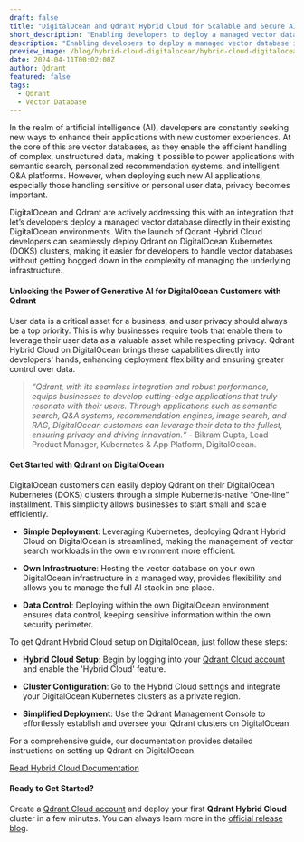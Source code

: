```yaml
---
draft: false
title: "DigitalOcean and Qdrant Hybrid Cloud for Scalable and Secure AI Solutions"
short_description: "Enabling developers to deploy a managed vector database in their DigitalOcean Environment." 
description: "Enabling developers to deploy a managed vector database in their DigitalOcean Environment."
preview_image: /blog/hybrid-cloud-digitalocean/hybrid-cloud-digitalocean.png
date: 2024-04-11T00:02:00Z
author: Qdrant
featured: false
tags:
  - Qdrant
  - Vector Database
---
```


In the realm of artificial intelligence (AI), developers are constantly seeking new ways to enhance their applications with new customer experiences. At the core of this are vector databases, as they enable the efficient handling of complex, unstructured data, making it possible to power applications with semantic search, personalized recommendation systems, and intelligent Q&A platforms. However, when deploying such new AI applications, especially those handling sensitive or personal user data, privacy becomes important.

DigitalOcean and Qdrant are actively addressing this with an integration that let’s developers deploy a managed vector database directly in their existing DigitalOcean environments. With the launch of Qdrant Hybrid Cloud developers can seamlessly deploy Qdrant on DigitalOcean Kubernetes (DOKS) clusters, making it easier for developers to handle vector databases without getting bogged down in the complexity of managing the underlying infrastructure.

#### Unlocking the Power of Generative AI for DigitalOcean Customers with Qdrant

User data is a critical asset for a business, and user privacy should always be a top priority. This is why businesses require tools that enable them to leverage their user data as a valuable asset while respecting privacy. Qdrant Hybrid Cloud on DigitalOcean brings these capabilities directly into developers' hands, enhancing deployment flexibility and ensuring greater control over data.

> *“Qdrant, with its seamless integration and robust performance, equips businesses to develop cutting-edge applications that truly resonate with their users. Through applications such as semantic search, Q&A systems, recommendation engines, image search, and RAG, DigitalOcean customers can leverage their data to the fullest, ensuring privacy and driving innovation.“* - Bikram Gupta, Lead Product Manager, Kubernetes & App Platform, DigitalOcean.

#### Get Started with Qdrant on DigitalOcean

DigitalOcean customers can easily deploy Qdrant on their DigitalOcean Kubernetes (DOKS) clusters through a simple Kubernetis-native “One-line” installment. This simplicity allows businesses to start small and scale efficiently.

- **Simple Deployment**: Leveraging Kubernetes, deploying Qdrant Hybrid Cloud on DigitalOcean is streamlined, making the management of vector search workloads in the own environment more efficient.

- **Own Infrastructure**: Hosting the vector database on your own DigitalOcean infrastructure in a managed way, provides flexibility and allows you to manage the full AI stack in one place.

- **Data Control**: Deploying within the own DigitalOcean environment ensures data control, keeping sensitive information within the own security perimeter.

To get Qdrant Hybrid Cloud setup on DigitalOcean, just follow these steps:

- **Hybrid Cloud Setup**: Begin by logging into your [Qdrant Cloud account](https://cloud.qdrant.io/login) and enable the 'Hybrid Cloud' feature.

- **Cluster Configuration**: Go to the Hybrid Cloud settings and integrate your DigitalOcean Kubernetes clusters as a private region.

- **Simplified Deployment**: Use the Qdrant Management Console to effortlessly establish and oversee your Qdrant clusters on DigitalOcean.

For a comprehensive guide, our documentation provides detailed instructions on setting up Qdrant on DigitalOcean.

[Read Hybrid Cloud Documentation](/documentation/hybrid-cloud/)

#### Ready to Get Started?

Create a [Qdrant Cloud account](https://cloud.qdrant.io/login) and deploy your first **Qdrant Hybrid Cloud** cluster in a few minutes. You can always learn more in the [official release blog](/blog/hybrid-cloud/). 